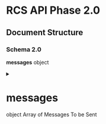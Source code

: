 # RCS API Phase 2.0 
## Document Structure

### Schema 2.0
**messages** object
<details>
  <summary> <h1>messages</h1> object Array of Messages To be Sent</summary>
  
  **from** string From Agent Name
  
</details>
